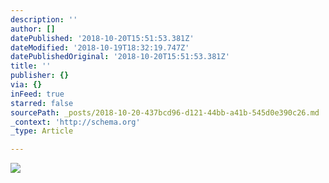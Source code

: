 ```yaml
---
description: ''
author: []
datePublished: '2018-10-20T15:51:53.381Z'
dateModified: '2018-10-19T18:32:19.747Z'
datePublishedOriginal: '2018-10-20T15:51:53.381Z'
title: ''
publisher: {}
via: {}
inFeed: true
starred: false
sourcePath: _posts/2018-10-20-437bcd96-d121-44bb-a41b-545d0e390c26.md
_context: 'http://schema.org'
_type: Article

---
```

![](https://the-grid-user-content.s3-us-west-2.amazonaws.com/bcb85c85-5f3f-4eca-be2f-399bd2bc110b.jpg)